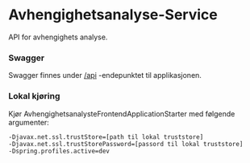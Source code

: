 # Avhengighetsanalyse-Service
API for avhengighets analyse.

### Swagger
Swagger finnes under [/api](https://testnorge-avhengighetsanalyse-frontend.nais.preprod.local/api) -endepunktet til applikasjonen.


### Lokal kjøring
Kjør AvhengighetsanalysteFrontendApplicationStarter med følgende argumenter:
```
-Djavax.net.ssl.trustStore=[path til lokal truststore]
-Djavax.net.ssl.trustStorePassword=[passord til lokal truststore]
-Dspring.profiles.active=dev
```
